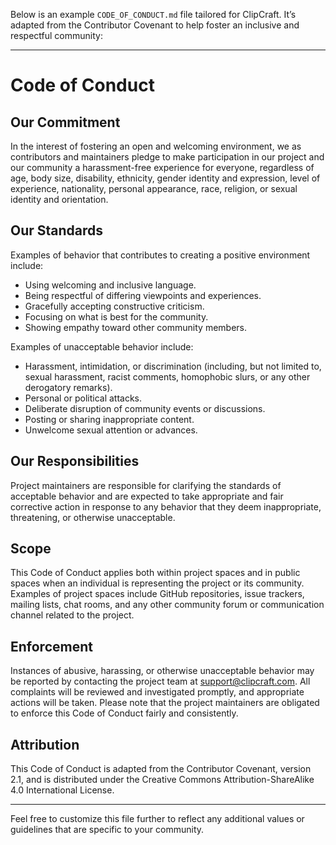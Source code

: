 Below is an example `CODE_OF_CONDUCT.md` file tailored for ClipCraft. It’s adapted from the Contributor Covenant to help foster an inclusive and respectful community:

* * *

Code of Conduct
===============

Our Commitment
--------------

In the interest of fostering an open and welcoming environment, we as contributors and maintainers pledge to make participation in our project and our community a harassment-free experience for everyone, regardless of age, body size, disability, ethnicity, gender identity and expression, level of experience, nationality, personal appearance, race, religion, or sexual identity and orientation.

Our Standards
-------------

Examples of behavior that contributes to creating a positive environment include:

*   Using welcoming and inclusive language.
*   Being respectful of differing viewpoints and experiences.
*   Gracefully accepting constructive criticism.
*   Focusing on what is best for the community.
*   Showing empathy toward other community members.

Examples of unacceptable behavior include:

*   Harassment, intimidation, or discrimination (including, but not limited to, sexual harassment, racist comments, homophobic slurs, or any other derogatory remarks).
*   Personal or political attacks.
*   Deliberate disruption of community events or discussions.
*   Posting or sharing inappropriate content.
*   Unwelcome sexual attention or advances.

Our Responsibilities
--------------------

Project maintainers are responsible for clarifying the standards of acceptable behavior and are expected to take appropriate and fair corrective action in response to any behavior that they deem inappropriate, threatening, or otherwise unacceptable.

Scope
-----

This Code of Conduct applies both within project spaces and in public spaces when an individual is representing the project or its community. Examples of project spaces include GitHub repositories, issue trackers, mailing lists, chat rooms, and any other community forum or communication channel related to the project.

Enforcement
-----------

Instances of abusive, harassing, or otherwise unacceptable behavior may be reported by contacting the project team at support@clipcraft.com. All complaints will be reviewed and investigated promptly, and appropriate actions will be taken. Please note that the project maintainers are obligated to enforce this Code of Conduct fairly and consistently.

Attribution
-----------

This Code of Conduct is adapted from the Contributor Covenant, version 2.1, and is distributed under the Creative Commons Attribution-ShareAlike 4.0 International License.

* * *

Feel free to customize this file further to reflect any additional values or guidelines that are specific to your community.